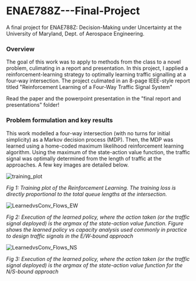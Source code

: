 # ENAE788Z---Final-Project
A final project for ENAE788Z: Decision-Making under Uncertainty at the University of Maryland, Dept. of Aerospace Engineering. 

### Overview
The goal of this work was to apply to methods from the class to a novel problem, culimating in a report and presentation. In this project, I applied a reinforcement-learning strategy to optimally learning traffic signalling at a four-way intersection. The project culimated in an 8-page IEEE-style report titled "Reinforcement Learning of a Four-Way Traffic Signal System" 

Read the paper and the powerpoint presentation in the "final report and presentations" folder!

### Problem formulation and key results
This work modelled a four-way intersection (with no turns for initial simplicity) as a Markov decision process (MDP). Then, the MDP was learned using a home-coded maximum likelihood reinforcement learning algorithm. Using the maximum of the state-action value function, the traffic signal was optimally determined from the length of traffic at the approaches. A few key images are detailed below. 

![training_plot](https://github.com/JMocklerUMD/ENAE788Z---Final-Project/assets/150191399/519d127d-b0c5-4088-8015-161c25ab2c8e)

*Fig 1: Training plot of the Reinforcement Learning. The training loss is directly proportional to the total queue lengths at the intersection.*

![LearnedvsConv_Flows_EW](https://github.com/JMocklerUMD/ENAE788Z---Final-Project/assets/150191399/eb41dda6-ddaf-4aa6-aad2-7cd96c3b2c9b)

*Fig 2: Execution of the learned policy, where the action taken (or the traffic signal deployed) is the argmax of the state-action value function. Figure shows the learned policy vs capacity analysis used commonly in practice to design traffic signals in the E/W-bound approach*

![LearnedvsConv_Flows_NS](https://github.com/JMocklerUMD/ENAE788Z---Final-Project/assets/150191399/1939d3e2-3783-4361-8298-99c2d492f354)

*Fig 3: Execution of the learned policy, where the action taken (or the traffic signal deployed) is the argmax of the state-action value function for the N/S-bound approach*

